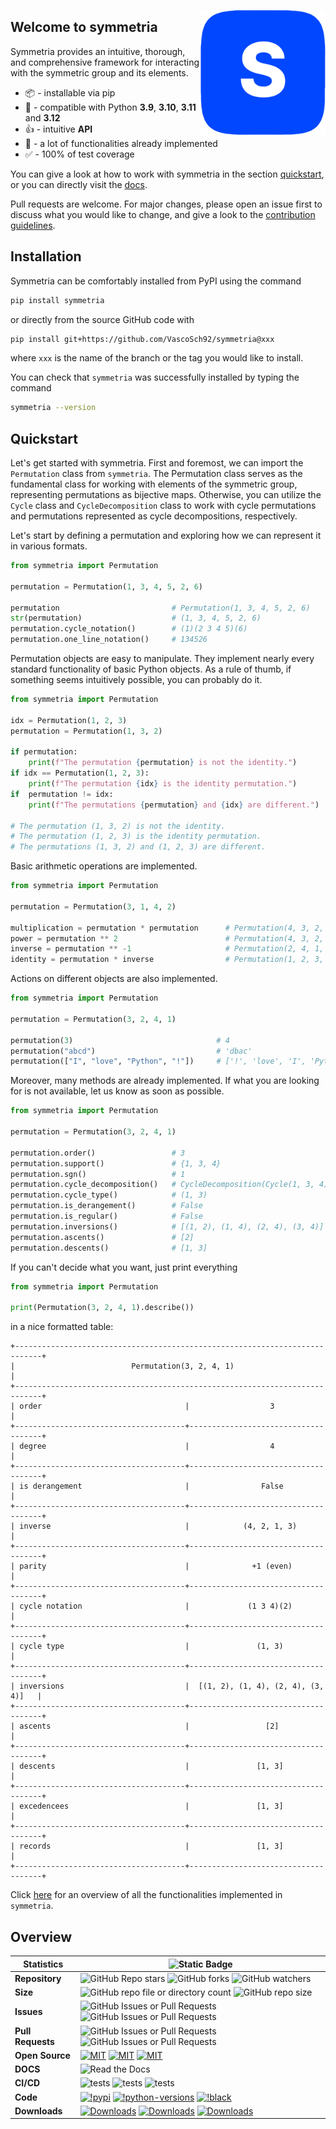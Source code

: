 <a href="https://symmetria.readthedocs.io/en/latest/"><img src="./docs/source/_static/symmetria.png" width="200" align="right" /></a>

## **Welcome to symmetria**

Symmetria provides an intuitive, thorough, and comprehensive framework for interacting
with the symmetric group and its elements.

- 📦 - installable via pip
- 🐍 - compatible with Python **3.9**, **3.10**, **3.11** and **3.12**
- 👍 - intuitive **API**
- 🧮 - a lot of functionalities already implemented
- ✅ - 100% of test coverage

You can give a look at how to work with symmetria in the section [quickstart](#quickstart),
or you can directly visit the [docs](https://symmetria.readthedocs.io/en/latest/).

Pull requests are welcome. For major changes, please open an issue first
to discuss what you would like to change, and give a look to the
[contribution guidelines](https://github.com/VascoSch92/symmetria/blob/main/CONTRIBUTING.md).

## Installation

Symmetria can be comfortably installed from PyPI using the command

```bash
pip install symmetria
```

or directly from the source GitHub code with

```bash
pip install git+https://github.com/VascoSch92/symmetria@xxx
```

where `xxx` is the name of the branch or the tag you would like to install.

You can check that `symmetria` was successfully installed by typing the command

```bash
symmetria --version
```

## Quickstart

Let's get started with symmetria. First and foremost, we can import the `Permutation`
class from `symmetria`. The Permutation class serves as the fundamental class for
working with elements of the symmetric group, representing permutations as
bijective maps. Otherwise, you can utilize the `Cycle` class and `CycleDecomposition`
class to work with cycle permutations and permutations represented as cycle
decompositions, respectively.

Let's start by defining a permutation and exploring how we can represent it in various formats.

```python
from symmetria import Permutation

permutation = Permutation(1, 3, 4, 5, 2, 6)

permutation                         # Permutation(1, 3, 4, 5, 2, 6)
str(permutation)                    # (1, 3, 4, 5, 2, 6)
permutation.cycle_notation()        # (1)(2 3 4 5)(6)
permutation.one_line_notation()     # 134526
```

Permutation objects are easy to manipulate. They implement nearly every standard functionality of basic Python objects. 
As a rule of thumb, if something seems intuitively possible, you can probably do it.

```python
from symmetria import Permutation

idx = Permutation(1, 2, 3)
permutation = Permutation(1, 3, 2)

if permutation:
    print(f"The permutation {permutation} is not the identity.")
if idx == Permutation(1, 2, 3):
    print(f"The permutation {idx} is the identity permutation.")
if  permutation != idx:
    print(f"The permutations {permutation} and {idx} are different.")

# The permutation (1, 3, 2) is not the identity.
# The permutation (1, 2, 3) is the identity permutation.
# The permutations (1, 3, 2) and (1, 2, 3) are different.
```

Basic arithmetic operations are implemented.

```python
from symmetria import Permutation

permutation = Permutation(3, 1, 4, 2)

multiplication = permutation * permutation      # Permutation(4, 3, 2, 1)
power = permutation ** 2                        # Permutation(4, 3, 2, 1)
inverse = permutation ** -1                     # Permutation(2, 4, 1, 3)
identity = permutation * inverse                # Permutation(1, 2, 3, 4)
```

Actions on different objects are also implemented.

```python
from symmetria import Permutation

permutation = Permutation(3, 2, 4, 1)

permutation(3)                                # 4
permutation("abcd")                           # 'dbac'
permutation(["I", "love", "Python", "!"])     # ['!', 'love', 'I', 'Python']
```

Moreover, many methods are already implemented. If what you are looking for is not available, 
let us know as soon as possible.

```python
from symmetria import Permutation

permutation = Permutation(3, 2, 4, 1)

permutation.order()                 # 3
permutation.support()               # {1, 3, 4}
permutation.sgn()                   # 1
permutation.cycle_decomposition()   # CycleDecomposition(Cycle(1, 3, 4), Cycle(2))
permutation.cycle_type()            # (1, 3)
permutation.is_derangement()        # False
permutation.is_regular()            # False
permutation.inversions()            # [(1, 2), (1, 4), (2, 4), (3, 4)]
permutation.ascents()               # [2]
permutation.descents()              # [1, 3]
```

If you can't decide what you want, just print everything

```python
from symmetria import Permutation

print(Permutation(3, 2, 4, 1).describe())
```

in a nice formatted table:

```text
+----------------------------------------------------------------------------+
|                          Permutation(3, 2, 4, 1)                           |
+----------------------------------------------------------------------------+
| order                                |                  3                  |
+--------------------------------------+-------------------------------------+
| degree                               |                  4                  |
+--------------------------------------+-------------------------------------+
| is derangement                       |                False                |
+--------------------------------------+-------------------------------------+
| inverse                              |            (4, 2, 1, 3)             |
+--------------------------------------+-------------------------------------+
| parity                               |              +1 (even)              |
+--------------------------------------+-------------------------------------+
| cycle notation                       |             (1 3 4)(2)              |
+--------------------------------------+-------------------------------------+
| cycle type                           |               (1, 3)                |
+--------------------------------------+-------------------------------------+
| inversions                           |  [(1, 2), (1, 4), (2, 4), (3, 4)]   |
+--------------------------------------+-------------------------------------+
| ascents                              |                 [2]                 |
+--------------------------------------+-------------------------------------+
| descents                             |               [1, 3]                |
+--------------------------------------+-------------------------------------+
| excedencees                          |               [1, 3]                |
+--------------------------------------+-------------------------------------+
| records                              |               [1, 3]                |
+--------------------------------------+-------------------------------------+
```

Click [here](https://symmetria.readthedocs.io/en/latest/pages/API_reference/elements/index.html) for an overview of 
all the functionalities implemented in `symmetria`.

## Overview

| **Statistics**    | ![Static Badge](https://img.shields.io/badge/symmetria-blue?style=for-the-badge)                                                                                                                                                                                                                                                                                                                                                                                                                                                                                                                                                              |
|-------------------|-----------------------------------------------------------------------------------------------------------------------------------------------------------------------------------------------------------------------------------------------------------------------------------------------------------------------------------------------------------------------------------------------------------------------------------------------------------------------------------------------------------------------------------------------------------------------------------------------------------------------------------------------|
| **Repository**    | ![GitHub Repo stars](https://img.shields.io/github/stars/VascoSch92/symmetria)  ![GitHub forks](https://img.shields.io/github/forks/VascoSch92/symmetria) ![GitHub watchers](https://img.shields.io/github/watchers/VascoSch92/symmetria)                                                                                                                                                                                                                                                                                                                                                                                                     |
| **Size**          | ![GitHub repo file or directory count](https://img.shields.io/github/directory-file-count/VascoSch92/symmetria) ![GitHub repo size](https://img.shields.io/github/repo-size/VascoSch92/symmetria)                                                                                                                                                                                                                                                                                                                                                                                                                                             |
| **Issues**        | ![GitHub Issues or Pull Requests](https://img.shields.io/github/issues/VascoSch92/symmetria?logo=GitHub&color=yellow) ![GitHub Issues or Pull Requests](https://img.shields.io/github/issues-closed/VascoSch92/symmetria?logo=GitHub&color=green)                                                                                                                                                                                                                                                                                                                                                                                             |
| **Pull Requests** | ![GitHub Issues or Pull Requests](https://img.shields.io/github/issues-pr/VascoSch92/symmetria?logo=GitHub&color=yellow) ![GitHub Issues or Pull Requests](https://img.shields.io/github/issues-pr-closed/VascoSch92/symmetria?logo=GitHub&color=green)                                                                                                                                                                                                                                                                                                                                                                                       |                                           
| **Open Source**   | [![MIT](https://img.shields.io/badge/License-MIT-blue.svg)](https://github.com/VascSch92/symmetria/blob/main/LICENSE) [![MIT](https://img.shields.io/badge/Contributing-😃-blue.svg)](https://github.com/VascSch92/symmetria/blob/main/CONTRIBUTING.md) [![MIT](https://img.shields.io/badge/Code_of_conduct-⚖️-blue.svg)](https://github.com/VascSch92/symmetria/blob/main/CODE_OF_CONDUCT.md)                                                                                                                                                                                                                                               |
| **DOCS**          | ![Read the Docs](https://img.shields.io/readthedocs/symmetria?logo=readthedocs)                                                                                                                                                                                                                                                                                                                                                                                                                                                                                                                                                               |                                                                                                                                                    
| **CI/CD**         | ![tests](https://github.com/VascoSch92/symmetria/actions/workflows/tests.yml/badge.svg) ![tests](https://github.com/VascoSch92/symmetria/actions/workflows/code-style.yml/badge.svg) ![tests](https://github.com/VascoSch92/symmetria/actions/workflows/release.yml/badge.svg)                                                                                                                                                                                                                                                                                                                                                                |
| **Code**          | [![!pypi](https://img.shields.io/pypi/v/symmetria?color=orange)](https://pypi.org/project/symmetria/) [![!python-versions](https://img.shields.io/pypi/pyversions/symmetria)](https://www.python.org/) [![!black](https://img.shields.io/badge/code%20style-ruff-8A2BE2.svg)](https://github.com/astral-sh/ruff)                                                                                                                                                                                                                                                                                                                              |
| **Downloads**     | [![Downloads](https://static.pepy.tech/personalized-badge/symmetria?period=week&units=international_system&left_color=grey&right_color=blue&left_text=weekly%20(pypi))](https://pepy.tech/project/symmetria) [![Downloads](https://static.pepy.tech/personalized-badge/symmetria?period=month&units=international_system&left_color=grey&right_color=blue&left_text=monthly%20(pypi))](https://pepy.tech/project/symmetria) [![Downloads](https://static.pepy.tech/personalized-badge/symmetria?period=total&units=international_system&left_color=grey&right_color=blue&left_text=cumulative%20(pypi))](https://pepy.tech/project/symmetria) |
